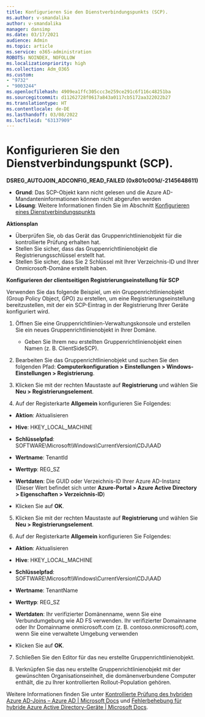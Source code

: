 ```yaml
---
title: Konfigurieren Sie den Dienstverbindungspunkts (SCP).
ms.author: v-smandalika
author: v-smandalika
manager: dansimp
ms.date: 03/17/2021
audience: Admin
ms.topic: article
ms.service: o365-administration
ROBOTS: NOINDEX, NOFOLLOW
ms.localizationpriority: high
ms.collection: Adm_O365
ms.custom:
- "9732"
- "9003244"
ms.openlocfilehash: 4909ea1ffc305ccc3e259ce291c6f116c48251ba
ms.sourcegitcommit: d11262728f0617a843a0117cb5172aa322022b27
ms.translationtype: HT
ms.contentlocale: de-DE
ms.lasthandoff: 03/08/2022
ms.locfileid: "63137909"
---
```

# <a name="configure-service-connection-point-scp"></a>Konfigurieren Sie den Dienstverbindungspunkt (SCP).

**DSREG_AUTOJOIN_ADCONFIG_READ_FAILED (0x801c001d/-2145648611)**

- **Grund**: Das SCP-Objekt kann nicht gelesen und die Azure AD-Mandanteninformationen können nicht abgerufen werden
- **Lösung**: Weitere Informationen finden Sie im Abschnitt [Konfigurieren eines Dienstverbindungspunkts](https://docs.microsoft.com/azure/active-directory/devices/hybrid-azuread-join-federated-domains#configure-hybrid-azure-ad-join)


**Aktionsplan**

- Überprüfen Sie, ob das Gerät das Gruppenrichtlinienobjekt für die kontrollierte Prüfung erhalten hat.
- Stellen Sie sicher, dass das Gruppenrichtlinienobjekt die Registrierungsschlüssel erstellt hat.
- Stellen Sie sicher, dass Sie 2 Schlüssel mit Ihrer Verzeichnis-ID und Ihrer Onmicrosoft-Domäne erstellt haben.

**Konfigurieren der clientseitigen Registrierungseinstellung für SCP**

Verwenden Sie das folgende Beispiel, um ein Gruppenrichtlinienobjekt (Group Policy Object, GPO) zu erstellen, um eine Registrierungseinstellung bereitzustellen, mit der ein SCP-Eintrag in der Registrierung Ihrer Geräte konfiguriert wird.

1. Öffnen Sie eine Gruppenrichtlinien-Verwaltungskonsole und erstellen Sie ein neues Gruppenrichtlinienobjekt in Ihrer Domäne.
     - Geben Sie Ihrem neu erstellten Gruppenrichtlinienobjekt einen Namen (z. B. ClientSideSCP).

2. Bearbeiten Sie das Gruppenrichtlinienobjekt und suchen Sie den folgenden Pfad: **Computerkonfiguration > Einstellungen > Windows-Einstellungen > Registrierung**.

3. Klicken Sie mit der rechten Maustaste auf **Registrierung** und wählen Sie **Neu > Registrierungselement**.

4. Auf der Registerkarte **Allgemein** konfigurieren Sie Folgendes:
  
- **Aktion**: Aktualisieren
    
- **Hive**: HKEY_LOCAL_MACHINE
    
- **Schlüsselpfad**: SOFTWARE\Microsoft\Windows\CurrentVersion\CDJ\AAD
    
- **Wertname**: TenantId
    
- **Werttyp**: REG_SZ
    
- **Wertdaten**: Die GUID oder Verzeichnis-ID Ihrer Azure AD-Instanz (Dieser Wert befindet sich unter **Azure-Portal > Azure Active Directory > Eigenschaften > Verzeichnis-ID**)
 
- Klicken Sie auf **OK**.
 
5. Klicken Sie mit der rechten Maustaste auf **Registrierung** und wählen Sie **Neu > Registrierungselement**.

6. Auf der Registerkarte **Allgemein** konfigurieren Sie Folgendes:
  
- **Aktion**: Aktualisieren
    
- **Hive**: HKEY_LOCAL_MACHINE
    
- **Schlüsselpfad**: SOFTWARE\Microsoft\Windows\CurrentVersion\CDJ\AAD
    
- **Wertname**: TenantName
    
- **Werttyp**: REG_SZ
    
- **Wertdaten**: Ihr verifizierter Domänenname, wenn Sie eine Verbundumgebung wie AD FS verwenden. Ihr verifizierter Domainname oder Ihr Domainname onmicrosoft.com (z. B. contoso.onmicrosoft).com, wenn Sie eine verwaltete Umgebung verwenden

- Klicken Sie auf **OK**.

7. Schließen Sie den Editor für das neu erstellte Gruppenrichtlinienobjekt.

8. Verknüpfen Sie das neu erstellte Gruppenrichtlinienobjekt mit der gewünschten Organisationseinheit, die domänenverbundene Computer enthält, die zu Ihrer kontrollierten Rollout-Population gehören.

Weitere Informationen finden Sie unter [Kontrollierte Prüfung des hybriden Azure AD-Joins – Azure AD | Microsoft Docs](https://docs.microsoft.com/azure/active-directory/devices/hybrid-azuread-join-control) und  [Fehlerbehebung für hybride Azure Active Directory-Geräte | Microsoft Docs](https://docs.microsoft.com/azure/active-directory/devices/troubleshoot-hybrid-join-windows-current).









